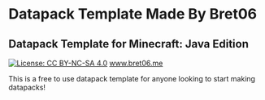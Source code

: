 # Datapack Template Made By Bret06
## Datapack Template for Minecraft: Java Edition

[![License: CC BY-NC-SA 4.0](https://img.shields.io/badge/License-CC%20BY--NC--SA%204.0-brightgreen.svg)](https://creativecommons.org/licenses/by-nc-sa/4.0/)
www.bret06.me

This is a free to use datapack template for anyone looking to start making datapacks!
